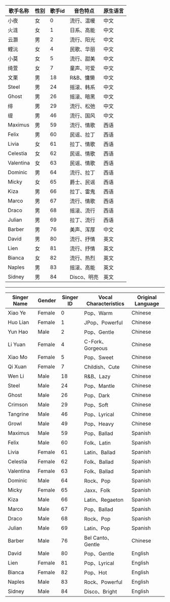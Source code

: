 | 歌手名称      | 性别 | 歌手id | 音色特点     | 原生语言 |
|-----------|----|------|----------|------|
| 小夜        | 女  | 0    | 流行、温暖    | 中文   |
| 火涟        | 女  | 1    | 日系、高能    | 中文   |
| 云灏        | 男  | 2    | 流行、阳光    | 中文   |
| 鲤沅        | 女  | 4    | 民歌、华丽    | 中文   |
| 小莫        | 女  | 5    | 流行、甜美    | 中文   |
| 绮萱        | 女  | 7    | 童声、可爱    | 中文   |
| 文栗        | 男  | 18   | R&B、慵懒   | 中文   |
| Steel     | 男  | 24   | 摇滚、韩系    | 中文   |
| Ghost     | 男  | 26   | 摇滚、暗黑    | 中文   |
| 绯         | 男  | 29   | 流行、松弛    | 中文   |
| 缇         | 男  | 46   | 流行、国风    | 中文   |
| Maximus   | 男  | 59   | 流行、情歌    | 西语   |
| Felix     | 男  | 60   | 民谣、拉丁    | 西语   |
| Livia     | 女  | 61   | 拉丁、情歌    | 西语   |
| Celestia  | 女  | 62   | 民谣、情歌    | 西语   |
| Valentina | 女  | 63   | 民谣、情歌    | 西语   |
| Dominic   | 男  | 64   | 流行、拉丁    | 西语   |
| Micky     | 女  | 65   | 爵士、民谣    | 西语   |
| Kiza      | 男  | 66   | 拉丁、雷鬼    | 西语   |
| Marco     | 男  | 67   | 流行、情歌    | 西语   |
| Draco     | 男  | 68   | 摇滚、流行    | 西语   |
| Julian    | 男  | 69   | 拉丁、流行    | 西语   | 
| Barber    | 男  | 76   | 美声、浑厚    | 中文   |
| David     | 男  | 80   | 流行、抒情    | 英文   |
| Lien      | 女  | 81   | 流行、抒情    | 英文   |
| Bianca    | 女  | 82   | 流行、热烈    | 英文   |
| Naples    | 男  | 83   | 摇滚、高能    | 英文   |
| Sidney    | 男  | 84   | Disco、明亮 | 英文   |


---------

| Singer Name | Gender | Singer ID | Vocal Characteristics | Original Language |
|-------------|--------|-----------|-----------------------|-------------------|
| Xiao Ye     | Female | 0         | Pop、Warm              | Chinese           |
| Huo Lian    | Female | 1         | JPop、Powerful         | Chinese           |
| Yun Hao     | Male   | 2         | Pop、Gentle            | Chinese           |
| Li Yuan     | Female | 4         | C-Fork、Gorgeous       | Chinese           |
| Xiao Mo     | Female | 5         | Pop、Sweet             | Chinese           |
| Qi Xuan     | Female | 7         | Childish、Cute         | Chinese           |
| Wen Li      | Male   | 18        | R&B、Lazy              | Chinese           |
| Steel       | Male   | 24        | Pop、Mantle            | Chinese           |
| Ghost       | Male   | 26        | Pop、Dark              | Chinese           |
| Crimson     | Male   | 29        | Pop、Soft              | Chinese           |
| Tangrine    | Male   | 46        | Pop、Lyrical           | Chinese           |
| Growl       | Male   | 49        | Pop、Heavy             | Chinese           |
| Maximus     | Male   | 59        | Pop、Ballad            | Spanish           |
| Felix       | Male   | 60        | Folk、Latin            | Spanish           |
| Livia       | Female | 61        | Latin、Ballad          | Spanish           |
| Celestia    | Female | 62        | Folk、Ballad           | Spanish           |
| Valentina   | Female | 63        | Folk、Ballad           | Spanish           |
| Dominic     | Male   | 64        | Rock、Pop              | Spanish           |
| Micky       | Female | 65        | Jaxx、Folk             | Spanish           |
| Kiza        | Male   | 66        | Latin、Regaeton        | Spanish           |
| Marco       | Male   | 67        | Pop、Ballad            | Spanish           |
| Draco       | Male   | 68        | Rock、Pop              | Spanish           |
| Julian      | Male   | 69        | Latin、Pop             | Spanish           | 
| Barber      | Male   | 76        | Bel Canto、Gentle      | Chinese           |
| David       | Male   | 80        | Pop、Gentle            | English           |
| Lien        | Female | 81        | Pop、Lyrical           | English           |
| Bianca      | Female | 82        | Pop、Hot               | English           |
| Naples      | Male   | 83        | Rock、Powerful         | English           |
| Sidney      | Male   | 84        | Disco、Bright          | English           |